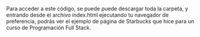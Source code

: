 Para acceder a este código, se puede puede descargar toda la carpeta, y entrando desde el archivo index.html ejecutando tu navegador de preferencia, podrás ver el ejemplo de página de Starbucks que hice para un curso de Programación Full Stack.
